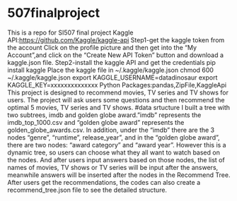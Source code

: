 # 507finalproject
This is a repo for SI507 final project
Kaggle API:https://github.com/Kaggle/kaggle-api
Step1-get the kaggle token from the account
Click on the profile picture and then get into the “My Account”,and click on the “Create New API Token” button and download a kaggle.json file.
Step2-install the kaggle API and get the credentials
pip install kaggle
Place the kaggle file in ~/.kaggle/kaggle.json
chmod 600 ~/.kaggle/kaggle.json
export KAGGLE_USERNAME=datadinosaur
export KAGGLE_KEY=xxxxxxxxxxxxxx
Python Packages:pandas,ZipFile,KaggleApi
This project is designed to recommend movies, TV series and TV shows for users. The project will ask users some questions and then recommend the optimal 5 movies, TV series and TV shows.
#data srtucture
I built a tree with two subtrees, imdb and golden globe award.”imdb” represents the
imdb_top_1000.csv and “golden globe award” represents the golden_globe_awards.csv. In
addition, under the “imdb” there are the 3 nodes “genre”, “runtime”, release_year”, and in the
“golden globe award”, there are two nodes: “award category” and “award year”. However this is
a dynamic tree, so users can choose what they all want to watch based on the nodes. And after
users input answers based on those nodes, the list of names of movies, TV shows or TV series
will be input after the answers, meanwhile answers will be inserted after the nodes in the
Recommend Tree. After users get the recommendations, the codes can also create a
recommend_tree.json file to see the detailed structure.
